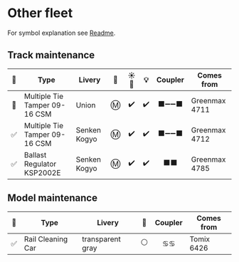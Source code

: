 # Other fleet

For symbol explanation see [Readme](./readme.md).

## Track maintenance

🧰 | Type | Livery | 🚃 | ☀️🚨 | 💡 | Coupler | Comes from
:-: | --- | --- | :-: | :-: | :-: | :-: | ---
🛄 | Multiple Tie Tamper 09-16 CSM | Union | Ⓜ️ | ✔️ | ✔️ | ⬛➖➖⬛ | Greenmax 4711
✅ | Multiple Tie Tamper 09-16 CSM | Senken Kogyo | Ⓜ️ | ✔️ | ✔️ | ⬛➖➖⬛ | Greenmax 4712
✅ | Ballast Regulator KSP2002E | Senken Kogyo | Ⓜ️ | ✔️ | ✔️ | ⬛⬛ | Greenmax 4785

## Model maintenance

🧰 | Type | Livery | 🚃 | Coupler | Comes from
:-: | --- | --- | :-: | :-: | ---
✅ | Rail Cleaning Car | transparent gray | ⚪ | ♋♋ | Tomix 6426
